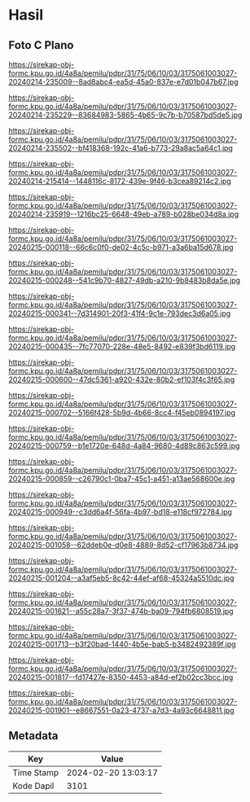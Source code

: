 # Hasil

## Foto C Plano

https://sirekap-obj-formc.kpu.go.id/4a8a/pemilu/pdpr/31/75/06/10/03/3175061003027-20240214-235009--8ad8abc4-ea5d-45a0-837e-e7d01b047b67.jpg

https://sirekap-obj-formc.kpu.go.id/4a8a/pemilu/pdpr/31/75/06/10/03/3175061003027-20240214-235229--83684983-5865-4b65-9c7b-b70587bd5de5.jpg

https://sirekap-obj-formc.kpu.go.id/4a8a/pemilu/pdpr/31/75/06/10/03/3175061003027-20240214-235502--bf418368-192c-41a6-b773-29a8ac5a64c1.jpg

https://sirekap-obj-formc.kpu.go.id/4a8a/pemilu/pdpr/31/75/06/10/03/3175061003027-20240214-215414--1448116c-8172-439e-9f46-b3cea89214c2.jpg

https://sirekap-obj-formc.kpu.go.id/4a8a/pemilu/pdpr/31/75/06/10/03/3175061003027-20240214-235919--1216bc25-6648-49eb-a789-b028be034d8a.jpg

https://sirekap-obj-formc.kpu.go.id/4a8a/pemilu/pdpr/31/75/06/10/03/3175061003027-20240215-000118--66c6c0f0-de02-4c5c-b971-a3a6ba15d678.jpg

https://sirekap-obj-formc.kpu.go.id/4a8a/pemilu/pdpr/31/75/06/10/03/3175061003027-20240215-000248--541c9b70-4827-49db-a210-9b8483b8da5e.jpg

https://sirekap-obj-formc.kpu.go.id/4a8a/pemilu/pdpr/31/75/06/10/03/3175061003027-20240215-000341--7d314901-20f3-41f4-9c1e-793dec3d6a05.jpg

https://sirekap-obj-formc.kpu.go.id/4a8a/pemilu/pdpr/31/75/06/10/03/3175061003027-20240215-000435--7fc77070-228e-48e5-8492-e839f3bd6119.jpg

https://sirekap-obj-formc.kpu.go.id/4a8a/pemilu/pdpr/31/75/06/10/03/3175061003027-20240215-000600--47dc5361-a920-432e-80b2-ef103f4c3f65.jpg

https://sirekap-obj-formc.kpu.go.id/4a8a/pemilu/pdpr/31/75/06/10/03/3175061003027-20240215-000702--5166f428-5b9d-4b66-8cc4-f45eb0894197.jpg

https://sirekap-obj-formc.kpu.go.id/4a8a/pemilu/pdpr/31/75/06/10/03/3175061003027-20240215-000759--b1e1720e-648d-4a84-9680-4d89c863c599.jpg

https://sirekap-obj-formc.kpu.go.id/4a8a/pemilu/pdpr/31/75/06/10/03/3175061003027-20240215-000859--c26790c1-0ba7-45c1-a451-a13ae568600e.jpg

https://sirekap-obj-formc.kpu.go.id/4a8a/pemilu/pdpr/31/75/06/10/03/3175061003027-20240215-000949--c3dd6a4f-56fa-4b97-bd18-e118cf972784.jpg

https://sirekap-obj-formc.kpu.go.id/4a8a/pemilu/pdpr/31/75/06/10/03/3175061003027-20240215-001058--62ddeb0e-d0e8-4889-8d52-cf17963b8734.jpg

https://sirekap-obj-formc.kpu.go.id/4a8a/pemilu/pdpr/31/75/06/10/03/3175061003027-20240215-001204--a3af5eb5-8c42-44ef-af68-45324a5510dc.jpg

https://sirekap-obj-formc.kpu.go.id/4a8a/pemilu/pdpr/31/75/06/10/03/3175061003027-20240215-001621--a55c28a7-3f37-474b-ba09-794fb6808519.jpg

https://sirekap-obj-formc.kpu.go.id/4a8a/pemilu/pdpr/31/75/06/10/03/3175061003027-20240215-001713--b3f20bad-1440-4b5e-bab5-b3482492389f.jpg

https://sirekap-obj-formc.kpu.go.id/4a8a/pemilu/pdpr/31/75/06/10/03/3175061003027-20240215-001817--fd17427e-8350-4453-a84d-ef2b02cc3bcc.jpg

https://sirekap-obj-formc.kpu.go.id/4a8a/pemilu/pdpr/31/75/06/10/03/3175061003027-20240215-001901--e8667551-0a23-4737-a7d3-4a93c6648811.jpg


## Metadata

| Key        | Value               |
| ---------- | ------------------- |
| Time Stamp | 2024-02-20 13:03:17 |
| Kode Dapil | 3101                |



